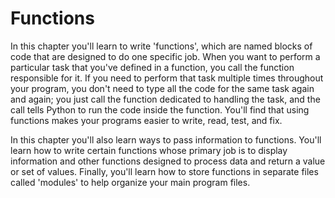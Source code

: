 # Functions
In this chapter you'll learn to write 'functions', which are named blocks of code that are designed to do one specific job. When you want to perform a particular task that you've defined in a function, you call the function responsible for it. If you need to perform that task multiple times throughout your program, you don't need to type all the code for the same task again and again; you just call the function dedicated to handling the task, and the call tells Python to run the code inside the function. You'll find that using functions makes your programs easier to write, read, test, and fix.

In this chapter you'll also learn ways to pass information to functions. You'll learn how to write certain functions whose primary job is to display information and other functions designed to process data and return a value or set of values. Finally, you'll learn how to store functions in separate files called 'modules' to help organize your main program files.